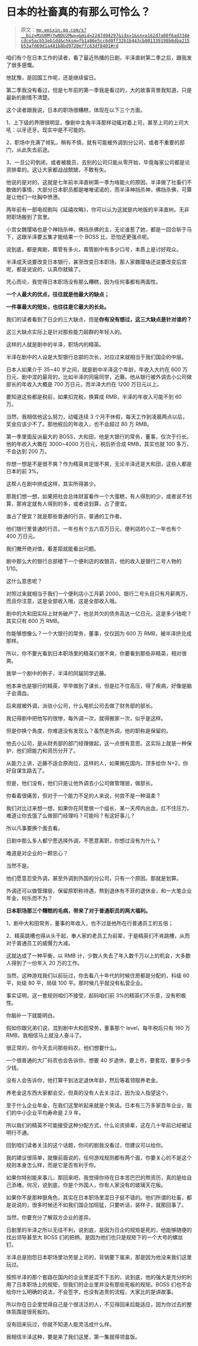 # 日本的社畜真的有那么可怜么？

> 原文：[`mp.weixin.qq.com/s?__biz=MzU0MjYwNDU2Mw==&mid=2247494297&idx=1&sn=a162d7a80f6ad334ecdce5acb53eb1dd&chksm=fb1a86e5cc6d0ff32b1b443cb001339198b0dba215b53afd69d1a481b8bd9720effc63df8401#rd`](http://mp.weixin.qq.com/s?__biz=MzU0MjYwNDU2Mw==&mid=2247494297&idx=1&sn=a162d7a80f6ad334ecdce5acb53eb1dd&chksm=fb1a86e5cc6d0ff32b1b443cb001339198b0dba215b53afd69d1a481b8bd9720effc63df8401#rd)

咱们有个在日本工作的读者，看了最近热播的日剧，半泽直树第二季之后，跟我发了很多感慨。

他犹豫，是回国工作呢，还是继续留日。

第二季我没有看过，但是七年前的第一季我是看过的，大的故事背景我知道，只是最新的剧情不清楚。

这个读者跟我说，日本的职场很糟糕，体现在以下三个方面。

1、上下级的界限很明显，像剧中主角半泽那样动辄对着上司，甚至上司的上司大吼：以牙还牙。现实中是不可能的。

2、职场中充满了倾轧，稍有不慎，就有可能被外调到分公司，或者不重要的部门，从此失去前途。

3、一旦公司倒闭，或者被裁员，去别的公司只能从零开始，毕竟每家公司都是论资排辈的。这让大家都战战兢兢，不敢有失。

他说的是对的，这就是七年前半泽直树第一季为啥能火的原因，半泽做了社畜们不敢做的事情，大部分日本职员都是唯唯诺诺的，而半泽神挡杀神，佛挡杀佛，可算是让他们一吐胸中愤懑。

两年前有一部电视剧叫《延禧攻略》，你可以认为这就是内地版的半泽直树。无非把职场搬到了宫里。

小宫女魏璎珞也是个神挡杀神，佛挡杀佛的主，无论谁惹了她，都是一回合斩于马下，这跟半泽要五集才能结果一个 BOSS 比，恐怕还更强点呢。

说到底，都是爽剧，甭管有多火，甭管剧中有多少口号，本质上是讨好观众。

半泽成天说要改变日本银行，甚至改变日本职场，那人家魏璎珞还说要改变后宫呢，都是说说的，认真你就输了。

凭心而论，我觉得日本职场没有那么糟糕，因为任何事都有两面性。

**一个人最大的优点，往往就是他最大的缺点；**

**一件事最大的短处，也往往是它最大的长处。**

我们的读者看到了日企的三大缺点，但是**你有没有想过，这三大缺点是针对谁的？**

这三大缺点实际上是针对那些能力超群的年轻人的。

这样的人就是剧中的半泽，职场内的精英。

半泽在剧中的人设是大型银行总部的次长，对应过来就相当于我们国企的中层。

日本人如果介于 35~40 岁之间，就是剧中半泽这个年龄，年收入大约在 600 万日元，剧中混的最背的，比如半泽的同届同学，近藤。他从银行被外调去小公司做部长的年收入大概是 700 万日元，而半泽大约在 1200 万日元以上。

要知道这些都是税前，如果扣完税，换算成 RMB，半泽的年收入可能不到 60 万。

当然，我相信他这么努力，动辄连续 3 个月不休假，每天工作到凌晨两点以后，奖金应该少不了。那他税后的年收入，也不会超过 80 万 RMB。

第一季里面反派最大的 BOSS，大和田，他是大银行的常务，董事，仅次于行长。他的年收入大概在 3000~4000 万日元，税后折合成 RMB，其实也就 100 多万，不会达到 200 万。

你想一想是不是很不爽？作为精英肯定很不爽，无论半泽还是大和田，这些人都是日本的前 3%。

这帮人在剧中拼成这样，其实所得甚少。

那我们想一想，如果把社会总体财富看作一个大蛋糕，有人得到的少，或者说不划算，那肯定就有人得到的多，或者说划算，占了便宜。

谁占了便宜？就是那些普通的行员，普通的工作者。

他们银行里普通的行员，一年也有个五六百万日元，便利店的小工一年也有个 400 万日元。

我们撇开绝对值，看差距就能看出问题。

剧中那么大的银行总部楼下一个便利店的收银员，他的收入是银行二号人物的 1/10。

这什么意思呢？

对照过来就相当于我们一个便利店小工月薪 2000，银行二号头目只有月薪两万，而且你注意，这是全部收入哦，这是全部收入哦。

剧中的大和田实际上财务破产了，他总共欠的债务高达一亿日元，这是多少钱呢？其实只有 600 万 RMB。

你能够想像么？一个大银行的常务，董事，仅仅因为 600 万 RMB，被半泽挤兑成那样。

所以，你不要光看到日本职场里的精英们很不爽，你要看到那些非精英，相对很爽。

我举一个剧中的例子，半泽的同届同学近藤。

他本来也是银行的精英，早早做到了课长，但是扛不住高压，得了疾病，好像是脑子会滴血。

后来就被外调，派驻小公司，什么电机公司去做了财务部的部长。

我记得剧中把他写的很惨，每外调一次，就得搬家一次，似乎是这样。

但是你换个角度，你难道没有发现么？虽然是外调，他的职称是保留的。

他去小公司，是从财务部的部门经理做起，这一点很有意思。这实际上就是一种保护，他们把能力和资历分开了。

从能力上讲，近藤不适合原岗位，这样的人，如果搁在国内，顶多给你 N+2，你好自谋生路去了。

但是，他们没有，他们只是让他外调去小公司做管理层，做部长。

你看着很痛苦，但对于一个能力不足的人来说，何尝不是一种温柔？

我们对比过来想一想，如果你在阿里做一个组长，某一天颅内出血，扛不住压力，难道让你去饿了么做部门经理吗？可能吗？有这好事儿？

所以凡事要换个面去看。

日剧中那么多人都宁愿选择外调，不愿意离职，你想过没有为什么？

难道是对企业的一颗忠心？

当然不是。

他们愿意忍受外调，甚至外调到外国的分公司，只有一个原因，那就是划算。

外调还可以做管理层，保留原职称待遇，熬到退休有不菲的退休金，和一大笔企业年金，何乐而不为？

**日本职场那三个糟糕的毛病，带来了对于普通职员的两大福利。**

1、剧中大和田常务，董事的年收入，也不过是他所在行普通员工的五倍；

2、精英跳槽也得从头干起，奉人家的老员工为前辈，于是精英们不肯跳槽，从而对于普通员工的威慑力大减。

这就达成了一种平衡，以 RMB 计，少数人失去了年入数千万以上的机会，大多数人得到了一份年入 20 万的工作。

当然，这种游戏我们以前玩过，你去看八十年代的时候住房都是分配的，科级 60 平，处级 80 平，局级 100 平。那时候几乎就没有私营企业。

事实证明，这一套规则咱们不接受，起码咱们前 3%的精英们不乐意，没有积极性。

你脑补一下就能明白。

假如你跟兄弟们说，混到剧中大和田常务，董事那个 level，每年税后只有 180 万 RMB，我相信马上就没人奋斗了。

很正常的，你今天去问那些码农，他们想要什么。

一个很普通的大厂码农也会告诉你，想要 40 岁退休，要上市，要套现，要多少多少钱。

没有人会告诉你，他打算干到法定退休年龄，然后等着领取养老金。

养老金这东西大家都会交，但真的没有人去关注过，因为没人指望这个。

至于什么企业年金，在我们这里听起来就是个笑话。日本有三万多家百年企业，我们的中小企业平均寿命是 2.9 年。

所以我们的精英不可能接受这种分配方式，什么论资排辈，这在几十年前已经被证明行不通。

回到咱们读者关注的这个话题，你问的剧我没看过，但建议可以给你。

我的建议很简单，就像前面说的，任何游戏规则都有两个面，你要关心的不是这个规则本身怎么样，而是它是否有利于你。

如果你特别能来事儿，那回来吧，我觉得你待在日本苦巴巴的熬资历，真的是给自己添堵。何况，说到底，你是个外国人，你有人家没有的玻璃天花板。

如果你不是那种狠角色，其实在日本职场里混日子挺不错的。他们所谓的社畜，都是说说的，很多时候还不如我们国企加班猛，只要听话，装样子，就那回事了。

当然，你要充分了解双方企业的差异。

日剧里的半泽之所以无往不利，说到底，是因为日企的规矩是死的，他能够随便的找出领导甚至大 BOSS 们的把柄，是因为他们也只是规矩下的一个大号的螺丝钉。

半泽总是抱怨日本职场里功劳是上司的，背锅要下属来，那是因为他没来我们这里玩过。

按照半泽的那个套路在国内的企业里是混不下去的，说到底，他的强大是充分的利用了日本职场上的规矩，但我们的企业里并没有那些死板的规矩。BOSS 们也不会给你什么明确的说法，不会签字，也没有追责的流程，大家比的是讲故事。

所以你在日企里觉得自己是个很活泛的人，不见得回来后能适应，因为你过去的整体氛围是很死板的。

没有回来玩过，你就不知道人能灵活成什么样。

我相信半泽这种，要是来了我们这里，第一集就得领盒饭。